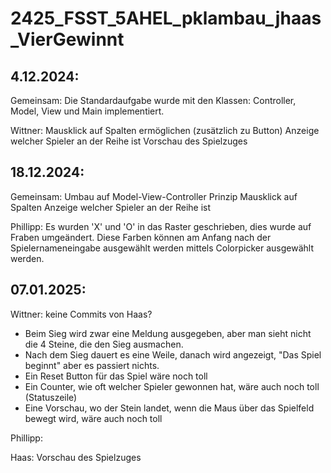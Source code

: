 # 2425_FSST_5AHEL_pklambau_jhaas_VierGewinnt

## 4.12.2024: 
Gemeinsam: 
Die Standardaufgabe wurde mit den Klassen: 
Controller, Model, View und Main implementiert.

Wittner:
Mausklick auf Spalten ermöglichen (zusätzlich zu Button)
Anzeige welcher Spieler an der Reihe ist
Vorschau des Spielzuges

## 18.12.2024: 
Gemeinsam: 
Umbau auf Model-View-Controller Prinzip
Mausklick auf Spalten
Anzeige welcher Spieler an der Reihe ist

Phillipp:
Es wurden 'X' und 'O' in das Raster geschrieben, dies wurde 
auf Fraben umgeändert.
Diese Farben können am Anfang nach der Spielernameneingabe 
ausgewählt werden mittels Colorpicker ausgewählt werden.

## 07.01.2025:
Wittner: keine Commits von Haas?
- Beim Sieg wird zwar eine Meldung ausgegeben, aber man sieht nicht die 4 Steine, die den Sieg ausmachen.
- Nach dem Sieg dauert es eine Weile, danach wird angezeigt, "Das Spiel beginnt" aber es passiert nichts.
- Ein Reset Button für das Spiel wäre noch toll
- Ein Counter, wie oft welcher Spieler gewonnen hat, wäre auch noch toll (Statuszeile)
- Eine Vorschau, wo der Stein landet, wenn die Maus über das Spielfeld bewegt wird, wäre auch noch toll

Phillipp:

Haas:
Vorschau des Spielzuges